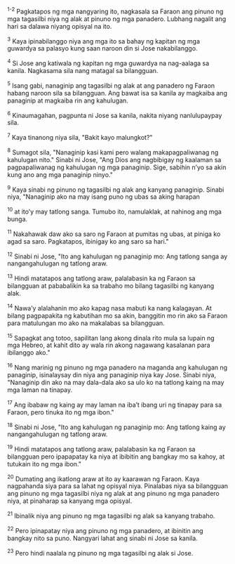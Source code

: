 <sup>1-2</sup>
Pagkatapos ng mga nangyaring ito, nagkasala sa Faraon ang pinuno ng mga tagasilbi niya ng alak at pinuno ng mga panadero. Lubhang nagalit ang hari sa dalawa niyang opisyal na ito. 

<sup>3</sup>
Kaya ipinabilanggo niya ang mga ito sa bahay ng kapitan ng mga guwardya sa palasyo kung saan naroon din si Jose nakabilanggo. 

<sup>4</sup>
Si Jose ang katiwala ng kapitan ng mga guwardya na nag-aalaga sa kanila. Nagkasama sila nang matagal sa bilangguan. 

<sup>5</sup>
Isang gabi, nanaginip ang tagasilbi ng alak at ang panadero ng Faraon habang naroon sila sa bilangguan. Ang bawat isa sa kanila ay magkaiba ang panaginip at magkaiba rin ang kahulugan. 

<sup>6</sup>
Kinaumagahan, pagpunta ni Jose sa kanila, nakita niyang nanlulupaypay sila. 

<sup>7</sup>
Kaya tinanong niya sila, "Bakit kayo malungkot?" 

<sup>8</sup>
Sumagot sila, "Nanaginip kasi kami pero walang makapagpaliwanag ng kahulugan nito." Sinabi ni Jose, "Ang Dios ang nagbibigay ng kaalaman sa pagpapaliwanag ng kahulugan ng mga panaginip. Sige, sabihin nʼyo sa akin kung ano ang mga panaginip ninyo." 

<sup>9</sup>
Kaya sinabi ng pinuno ng tagasilbi ng alak ang kanyang panaginip. Sinabi niya, "Nanaginip ako na may isang puno ng ubas sa aking harapan 

<sup>10</sup>
at itoʼy may tatlong sanga. Tumubo ito, namulaklak, at nahinog ang mga bunga. 

<sup>11</sup>
Nakahawak daw ako sa saro ng Faraon at pumitas ng ubas, at piniga ko agad sa saro. Pagkatapos, ibinigay ko ang saro sa hari." 

<sup>12</sup>
Sinabi ni Jose, "Ito ang kahulugan ng panaginip mo: Ang tatlong sanga ay nangangahulugan ng tatlong araw. 

<sup>13</sup>
Hindi matatapos ang tatlong araw, palalabasin ka ng Faraon sa bilangguan at pababalikin ka sa trabaho mo bilang tagasilbi ng kanyang alak. 

<sup>14</sup>
Nawaʼy alalahanin mo ako kapag nasa mabuti ka nang kalagayan. At bilang pagpapakita ng kabutihan mo sa akin, banggitin mo rin ako sa Faraon para matulungan mo ako na makalabas sa bilangguan. 

<sup>15</sup>
Sapagkat ang totoo, sapilitan lang akong dinala rito mula sa lupain ng mga Hebreo, at kahit dito ay wala rin akong nagawang kasalanan para ibilanggo ako." 

<sup>16</sup>
Nang marinig ng pinuno ng mga panadero na maganda ang kahulugan ng panaginip, isinalaysay din niya ang panaginip niya kay Jose. Sinabi niya, "Nanaginip din ako na may dala-dala ako sa ulo ko na tatlong kaing na may mga laman na tinapay. 

<sup>17</sup>
Ang ibabaw ng kaing ay may laman na ibaʼt ibang uri ng tinapay para sa Faraon, pero tinuka ito ng mga ibon." 

<sup>18</sup>
Sinabi ni Jose, "Ito ang kahulugan ng panaginip mo: Ang tatlong kaing ay nangangahulugan ng tatlong araw. 

<sup>19</sup>
Hindi matatapos ang tatlong araw, palalabasin ka ng Faraon sa bilangguan pero ipapapatay ka niya at ibibitin ang bangkay mo sa kahoy, at tutukain ito ng mga ibon." 

<sup>20</sup>
Dumating ang ikatlong araw at ito ay kaarawan ng Faraon. Kaya nagpahanda siya para sa lahat ng opisyal niya. Pinalabas niya sa bilangguan ang pinuno ng mga tagasilbi niya ng alak at ang pinuno ng mga panadero niya, at pinaharap sa kanyang mga opisyal. 

<sup>21</sup>
Ibinalik niya ang pinuno ng mga tagasilbi ng alak sa kanyang trabaho. 

<sup>22</sup>
Pero ipinapatay niya ang pinuno ng mga panadero, at ibinitin ang bangkay nito sa puno. Nangyari lahat ang sinabi ni Jose sa kanila. 

<sup>23</sup>
Pero hindi naalala ng pinuno ng mga tagasilbi ng alak si Jose.